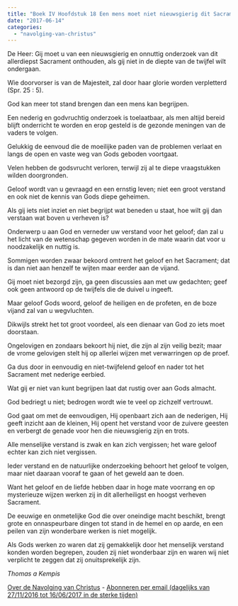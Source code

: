 ```yaml
---
title: "Boek IV Hoofdstuk 18 Een mens moet niet nieuwsgierig dit Sacrament doorvorsen, maar als nederig navolger van Christus zijn verstand onderwerpen aan het heilig geloof"
date: "2017-06-14"
categories: 
  - "navolging-van-christus"
---
```


De Heer: Gij moet u van een nieuwsgierig en onnuttig onderzoek van dit allerdiepst Sacrament onthouden, als gij niet in de diepte van de twijfel wilt ondergaan.

Wie doorvorser is van de Majesteit, zal door haar glorie worden verpletterd (Spr. 25 : 5).

God kan meer tot stand brengen dan een mens kan begrijpen.

Een nederig en godvruchtig onderzoek is toelaatbaar, als men altijd bereid blijft onderricht te worden en erop gesteld is de gezonde meningen van de vaders te volgen.

Gelukkig de eenvoud die de moeilijke paden van de problemen verlaat en langs de open en vaste weg van Gods geboden voortgaat.

Velen hebben de godsvrucht verloren, terwijl zij al te diepe vraagstukken wilden doorgronden.

Geloof wordt van u gevraagd en een ernstig leven; niet een groot verstand en ook niet de kennis van Gods diepe geheimen.

Als gij iets niet inziet en niet begrijpt wat beneden u staat, hoe wilt gij dan verstaan wat boven u verheven is?

Onderwerp u aan God en verneder uw verstand voor het geloof; dan zal u het licht van de wetenschap gegeven worden in de mate waarin dat voor u noodzakelijk en nuttig is.

Sommigen worden zwaar bekoord omtrent het geloof en het Sacrament; dat is dan niet aan henzelf te wijten maar eerder aan de vijand.

Gij moet niet bezorgd zijn, ga geen discussies aan met uw gedachten; geef ook geen antwoord op de twijfels die de duivel u ingeeft.

Maar geloof Gods woord, geloof de heiligen en de profeten, en de boze vijand zal van u wegvluchten.

Dikwijls strekt het tot groot voordeel, als een dienaar van God zo iets moet doorstaan.

Ongelovigen en zondaars bekoort hij niet, die zijn al zijn veilig bezit; maar de vrome gelovigen stelt hij op allerlei wijzen met verwarringen op de proef.

Ga dus door in eenvoudig en niet-twijfelend geloof en nader tot het Sacrament met nederige eerbied.

Wat gij er niet van kunt begrijpen laat dat rustig over aan Gods almacht.

God bedriegt u niet; bedrogen wordt wie te veel op zichzelf vertrouwt.

God gaat om met de eenvoudigen, Hij openbaart zich aan de nederigen, Hij geeft inzicht aan de kleinen, Hij opent het verstand voor de zuivere geesten en verbergt de genade voor hen die nieuwsgierig zijn en trots.

Alle menselijke verstand is zwak en kan zich vergissen; het ware geloof echter kan zich niet vergissen.

Ieder verstand en de natuurlijke onderzoeking behoort het geloof te volgen, maar niet daaraan vooraf te gaan of het geweld aan te doen.

Want het geloof en de liefde hebben daar in hoge mate voorrang en op mysterieuze wijzen werken zij in dit allerheiligst en hoogst verheven Sacrament.

De eeuwige en onmetelijke God die over oneindige macht beschikt, brengt grote en onnaspeurbare dingen tot stand in de hemel en op aarde, en een peilen van zijn wonderbare werken is niet mogelijk.

Als Gods werken zo waren dat zij gemakkelijk door het menselijk verstand konden worden begrepen, zouden zij niet wonderbaar zijn en waren wij niet verplicht te zeggen dat zij onuitsprekelijk zijn.

_Thomas a Kempis_

[Over de Navolging van Christus](/blog/de-navolging-van-christus-in-de-sterke-tijden/) - [Abonneren per email (dagelijks van 27/11/2016 tot 16/06/2017 in de sterke tijden)](http://eepurl.com/cg9VGT)
